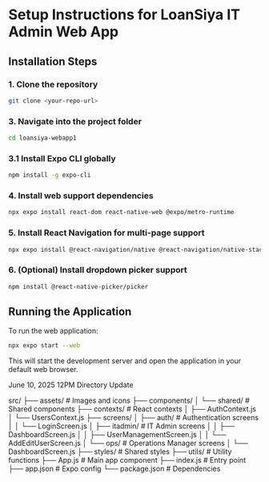 # Setup Instructions for LoanSiya IT Admin Web App

## Installation Steps

### 1. Clone the repository
```bash
git clone <your-repo-url>
```
### 3. Navigate into the project folder
```bash
cd loansiya-webapp1
```

### 3.1 Install Expo CLI globally
```bash
npm install -g expo-cli
```

### 4. Install web support dependencies
```bash
npx expo install react-dom react-native-web @expo/metro-runtime
```

### 5. Install React Navigation for multi-page support
```bash
npx expo install @react-navigation/native @react-navigation/native-stack react-native-screens react-native-safe-area-context
```

### 6. (Optional) Install dropdown picker support
```bash
npm install @react-native-picker/picker
```

## Running the Application

To run the web application:
```bash
npx expo start --web
```

This will start the development server and open the application in your default web browser.

June 10, 2025 12PM Directory Update

src/
├── assets/              		# Images and icons
├── components/
│   └── shared/                 # Shared components
├── contexts/           	    # React contexts
│   ├── AuthContext.js
│   └── UsersContext.js
├── screens/
│   ├── auth/          			    # Authentication screens
│   │   └── LoginScreen.js
│   ├── itadmin/      		 	    # IT Admin screens
│   │   ├── DashboardScreen.js
│   │   ├── UserManagementScreen.js
│   │   └── AddEditUserScreen.js
│   └── ops/           			    # Operations Manager screens
│       └── DashboardScreen.js
├── styles/             			# Shared styles
├── utils/            				# Utility functions
├── App.js           				# Main app component
├── index.js         				# Entry point
├── app.json         				# Expo config
└── package.json     				# Dependencies
